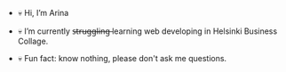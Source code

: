 -  💀 Hi, I’m Arina
  
- 💀 I’m currently s̶t̶r̶u̶g̶g̶l̶i̶n̶g̶ learning web developing in Helsinki Business Collage.

- 💀 Fun fact: know nothing, please don't ask me questions.

  
  


